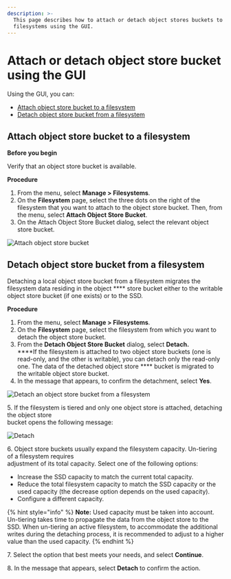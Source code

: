 ```yaml
---
description: >-
  This page describes how to attach or detach object stores buckets to or from
  filesystems using the GUI.
---
```


# Attach or detach object store bucket using the GUI

Using the GUI, you can:

* [Attach object store bucket to a filesystem](attaching-detaching-object-stores-to-from-filesystems.md#attach-or-detach-object-store-bucket-to-a-filesystem)
* [Detach object store bucket from a filesystem](attaching-detaching-object-stores-to-from-filesystems.md#detach-object-store-bucket-from-a-filesystem)

## Attach object store bucket to a filesystem

**Before you begin**

Verify that an object store bucket is available.

**Procedure**

1. From the menu, select **Manage > Filesystems**.
2. On the **Filesystem** page, select the three dots on the right of the filesystem that you want to attach to the object store bucket. Then, from the menu, select **Attach Object Store Bucket**.
3. On the Attach Object Store Bucket dialog, select the relevant object store bucket.

![Attach object store bucket](../../.gitbook/assets/wmng\_attach\_obs.gif)

## Detach object store bucket from a filesystem

Detaching a local object store bucket from a filesystem migrates the filesystem data residing in the object **** store bucket either to the writable object store bucket (if one exists) or to the SSD.

**Procedure**

1. From the menu, select **Manage > Filesystems**.
2. On the **Filesystem** page, select the filesystem from which you want to detach the object store bucket.
3. From the **Detach Object Store Bucket** dialog, select **Detach.**\
   ****If the filesystem is attached to two object store buckets (one is read-only, and the other is writable), you can detach only the read-only one. The data of the detached object store **** bucket is migrated to the writable object store bucket.
4. In the message that appears, to confirm the detachment, select **Yes**.

![Detach an object store bucket from a filesystem](../../.gitbook/assets/wmng\_detach\_obs.gif)

5\. If the filesystem is tiered and only one object store is attached, detaching the object store\
&#x20;   bucket opens the following message:

![Detach](../../.gitbook/assets/wmng\_detach\_obs\_and\_untier.png)

6\. Object store buckets usually expand the filesystem capacity. Un-tiering of a filesystem requires\
&#x20;   adjustment of its total capacity. Select one of the following options:

* Increase the SSD capacity to match the current total capacity.
* Reduce the total filesystem capacity to match the SSD capacity or the used capacity (the decrease option depends on the used capacity).
* Configure a different capacity.

{% hint style="info" %}
**Note:** Used capacity must be taken into account. Un-tiering takes time to propagate the data from the object store to the SSD. When un-tiering an active filesystem, to accommodate the additional writes during the detaching process, it is recommended to adjust to a higher value than the used capacity.
{% endhint %}

7\. Select the option that best meets your needs, and select **Continue**.

8\. In the message that appears, select **Detach** to confirm the action.
